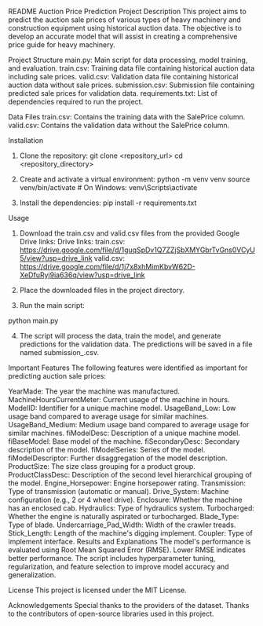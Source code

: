 README
Auction  Price Prediction
Project Description
This project aims to predict the auction sale prices of various types of heavy machinery and construction equipment using historical auction data. The objective is to develop an accurate model that will assist in creating a comprehensive price guide for heavy machinery.

Project Structure
main.py: Main script for data processing, model training, and evaluation.
train.csv: Training data file containing historical auction data including sale prices.
valid.csv: Validation data file containing historical auction data without sale prices.
submission.csv: Submission file containing predicted sale prices for validation data.
requirements.txt: List of dependencies required to run the project.

Data Files
train.csv: Contains the training data with the SalePrice column.
valid.csv: Contains the validation data without the SalePrice column.

Installation
1. Clone the repository:
git clone <repository_url>
cd <repository_directory>

2. Create and activate a virtual environment:
python -m venv venv
source venv/bin/activate   # On Windows: venv\Scripts\activate

3. Install the dependencies:
pip install -r requirements.txt

Usage
1. Download the train.csv and valid.csv files from the provided Google Drive links:
Drive links:
train.csv: https://drive.google.com/file/d/1guqSpDv1Q7ZZjSbXMYGbrTvGns0VCyU5/view?usp=drive_link
valid.csv: https://drive.google.com/file/d/1j7x8xhMimKbvW62D-XeDfuRyj9ia636q/view?usp=drive_link

2. Place the downloaded files in the project directory.

3. Run the main script:

python main.py

4. The script will process the data, train the model, and generate predictions for the validation data. 
The predictions will be saved in a file named submission_<timestamp>.csv.

Important Features
The following features were identified as important for predicting auction sale prices:

YearMade: The year the machine was manufactured.
MachineHoursCurrentMeter: Current usage of the machine in hours.
ModelID: Identifier for a unique machine model.
UsageBand_Low: Low usage band compared to average usage for similar machines.
UsageBand_Medium: Medium usage band compared to average usage for similar machines.
fiModelDesc: Description of a unique machine model.
fiBaseModel: Base model of the machine.
fiSecondaryDesc: Secondary description of the model.
fiModelSeries: Series of the model.
fiModelDescriptor: Further disaggregation of the model description.
ProductSize: The size class grouping for a product group.
ProductClassDesc: Description of the second level hierarchical grouping of the model.
Engine_Horsepower: Engine horsepower rating.
Transmission: Type of transmission (automatic or manual).
Drive_System: Machine configuration (e.g., 2 or 4 wheel drive).
Enclosure: Whether the machine has an enclosed cab.
Hydraulics: Type of hydraulics system.
Turbocharged: Whether the engine is naturally aspirated or turbocharged.
Blade_Type: Type of blade.
Undercarriage_Pad_Width: Width of the crawler treads.
Stick_Length: Length of the machine's digging implement.
Coupler: Type of implement interface.
Results and Explanations
The model's performance is evaluated using Root Mean Squared Error (RMSE). Lower RMSE indicates better performance. The script includes hyperparameter tuning, regularization, and feature selection to improve model accuracy and generalization.

License
This project is licensed under the MIT License.

Acknowledgements
Special thanks to the providers of the dataset.
Thanks to the contributors of open-source libraries used in this project.
